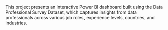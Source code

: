 This project presents an interactive Power BI dashboard built using the Data Professional Survey Dataset, which captures insights from data professionals across various job roles, experience levels, countries, and industries. 
